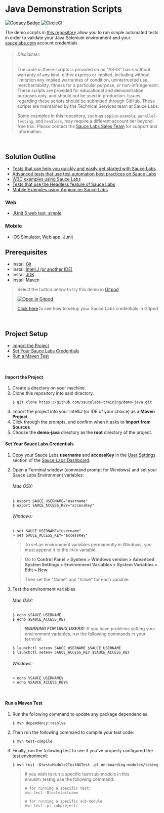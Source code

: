 # Java Demonstration Scripts

[![Codacy Badge](https://api.codacy.com/project/badge/Grade/564ddfb012db40048781b7b6c954d099)](https://app.codacy.com/gh/saucelabs-training/demo-java?utm_source=github.com&utm_medium=referral&utm_content=saucelabs-training/demo-java&utm_campaign=Badge_Grade_Dashboard)
[![CircleCI](https://circleci.com/gh/saucelabs-training/demo-java/tree/master.svg?style=svg)](https://circleci.com/gh/saucelabs-training/demo-java/tree/master)

The demo scripts in [this repository](https://github.com/saucelabs-training/demo-java) allow you to run simple automated tests in order to validate your Java Selenium environment and your [saucelabs.com](https://app.saucelabs.com/login) account credentials.

> ###### Disclaimer:
>
> The code in these scripts is provided on an "AS-IS" basis without warranty of any kind, either express or implied, including without limitation any implied warranties of condition, uninterrupted use, merchantability, fitness for a particular purpose, or non-infringement. These scripts are provided for educational and demonstration purposes only, and should not be used in production. Issues regarding these scripts should be submitted through GitHub. These scripts are maintained by the Technical Services team at Sauce Labs.
>
> Some examples in this repository, such as `appium-example`, `parallel-testing`, and `headless`, may require a different account tier beyond free trial. Please contact the [Sauce Labs Sales Team](https://saucelabs.com/contact) for support and information.

<br />

## Solution Outline
* [Tests that can help you quickly and easily get started with Sauce Labs](https://github.com/saucelabs-training/demo-java/blob/master/on-boarding-modules)
* [Advanced tests that use test automation best practices on Sauce Labs](https://github.com/saucelabs-training/demo-java/blob/master/parallel-testing)
* [W3C examples using Sauce Labs](https://github.com/saucelabs-training/demo-java/blob/master/w3c-examples)
* [Tests that use the Headless feature of Sauce Labs](https://github.com/saucelabs-training/demo-java/blob/master/headless)
* [Mobile Examples using Appium on Sauce Labs](https://github.com/saucelabs-training/demo-java/blob/master/appium-example)

### Web
* [JUnit 5 web test, simple](java11/selenium3-junit5-examples/src/test/java/com/saucedemo/JUnit5W3CChromeTest.java)

### Mobile
* [iOS Simulator, Web app, Junit](https://github.com/saucelabs-training/demo-java/blob/master/java11/appium-junit4-examples/src/test/java/com/emusim/IOSNativeAppExample.java)

## Prerequisites

* Install [Git](https://github.com/saucelabs-training/demo-java/blob/master/docs/prerequisites.md#install-git)
* Install [IntelliJ (or another IDE)](https://github.com/saucelabs-training/demo-java/blob/master/docs/prerequisites.md#install-intellij)
* Install [JDK](https://github.com/saucelabs-training/demo-java/blob/master/docs/prerequisites.md#install-the-jdk)
* Install [Maven](https://github.com/saucelabs-training/demo-java/blob/master/docs/prerequisites.md#install-maven)

> Select the button below to try this demo in [Gitpod](https://www.gitpod.io/)
>
> <a href="https://gitpod.io/#https://github.com/saucelabs-training/demo-java"><img src="https://github.com/saucelabs-training/demo-java/blob/master/docs/open-in-gitpod.png" title="Open in Gitpod"></a>
>
> [Click here](docs/gitpod_instructions.md) to see how to setup your Sauce Labs credentials in Gitpod

<br />

## Project Setup
* [Import the Project](#import-the-project)
* [Set Your Sauce Labs Credentials](#set-your-sauce-labs-credentials)
* [Run a Maven Test](#run-a-maven-test)
 
<br />


#### Import the Project

1. Create a directory on your machine.
2. Clone this repository into said directory.
    ```
    $ git clone https://github.com/saucelabs-training/demo-java.git
    ```
2. Import the project into your IntelliJ (or IDE of your choice) as a **Maven Project**.
3. Click through the prompts, and confirm when it asks to **Import from Sources**
4. Choose the **demo-java** directory as the **root** directory of the project.

#### Set Your Sauce Labs Credentials
1. Copy your Sauce Labs **username** and **accessKey** in the [User Settings](https://app.saucelabs.com/user-settings) section of the [Sauce Labs Dashboard](https://app.saucelabs.com/dashboard/builds).
2. Open a Terminal window (command prompt for Windows) and set your Sauce Labs Environment variables:   
   ###### Mac OSX:
   ```
   $ export SAUCE_USERNAME="username"
   $ export SAUCE_ACCESS_KEY="accessKey"
   ```
   ###### Windows:
   ```
   > set SAUCE_USERNAME="username"
   > set SAUCE_ACCESS_KEY="accessKey"
   ```
   > To set an environment variables permanently in Windows, you must append it to the `PATH` variable.
   
   > Go to **Control Panel > System > Windows version > Advanced System Settings > Environment Variables > System Variables > Edit > New**
   
   > Then set the "Name" and "Value" for each variable
   
9. Test the environment variables
    ###### Mac OSX:
    ```
    $ echo $SAUCE_USERNAME
    $ echo $SAUCE_ACCESS_KEY
    ```
    > ***WARNING FOR UNIX USERS!***:
    > If you have problems setting your environment variables, run the following commands in your terminal:
    ```
    $ launchctl setenv SAUCE_USERNAME $SAUCE_USERNAME
    $ launchctl setenv SAUCE_ACCESS_KEY $SAUCE_ACCESS_KEY
    ```
    ###### Windows:
    ```
    > echo %SAUCE_USERNAME%
    > echo %SAUCE_ACCESS_KEY%
    ```

<br />

#### Run a Maven Test

1. Run the following command to update any package dependencies:
    ```
    $ mvn dependency:resolve
    ```
2. Then run the following command to compile your test code:
    ```
    $ mvn test-compile
    ```
3. Finally, run the following test to see if you've properly configured the test environment:
    ```
    $ mvn test -Dtest=Module2TestNGTest -pl on-boarding-modules/testng

    ```

    > If you wish to run a specific test/sub-module in this emusim_testng use the following command:
    >   ```
    >   # for running a specific test:
    >   mvn test -Dtest=testname
    > 
    >   # for running a specific sub-module
    >   mvn test -pl subproject/
    >   ```
